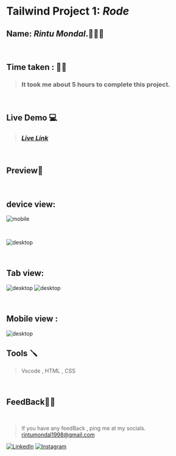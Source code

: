 # **Tailwind Project 1: *Rode***

## **Name:**  _Rintu Mondal_.🧑🏽‍💻
<br>

## **Time taken :** ✍🏼

>### It took me about 5 hours to complete this project.
<br>

## **Live Demo**  💻 

>### _[**Live Link**](https://thunderous-hummingbird-634b14.netlify.app/)_
<br>

## **Preview**🔎
<br>

## device view: 
![mobile](./ss/desktopfull.png)

<br>

![desktop](./ss/desktop.png)

<br>

## Tab view:
![desktop](./ss/tab.png)
![desktop](./ss/tab2.png)

<br>

## Mobile view :
![desktop](./ss/mobile.png)

## **Tools** 🪛
>Vscode , HTML , CSS
<br>

## **FeedBack**🥷🏼

<br>

> If you have any feedBack , ping me at my socials. rintumondal1998@gmail.com

[![LinkedIn][linkedin-shield]][linkedin-url]
[![Instagram][instagram-shield]][instagram-url]


[instagram-shield]: https://img.shields.io/badge/Instagram-%23E4405F.svg?style=for-the-badge&logo=Instagram&logoColor=white
[instagram-url]: https://www.instagram.com/fairyhunter.gg/

[linkedin-shield]: https://img.shields.io/badge/-LinkedIn-black.svg?style=for-the-badge&logo=linkedin&colorB=0B5FBB
[linkedin-url]: https://www.linkedin.com/in/heyrintu/

